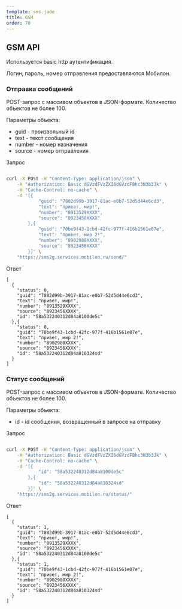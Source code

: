```yaml
--- 
template: sms.jade
title: GSM
order: 70
---
```


## GSM API

Используется basic http аутентификация.

Логин, пароль, номер отправления предоставляются Мобилон.


### Отправка сообщений

POST-запрос с массивом объектов в JSON-формате. Количество объектов не более 100.

Параметры объекта:

- guid - произвольный id
- text - текст сообщения
- number - номер назначения
- source - номер отправления

Запрос

`````sh

curl -X POST -H "Content-Type: application/json" \
    -H "Authorization: Basic dGVzdFVzZXI6dGVzdFBhc3N3b3Jk" \
    -H "Cache-Control: no-cache" \
    -d '[{
            "guid": "7802d99b-3917-81ac-e0b7-52d5d44e6cd3",
            "text": "привет, мир!",
            "number": "8913529XXXX",
            "source": "8923456XXXX"
        },{
            "guid": "70be9f43-1cbd-42fc-977f-416b1561e07e",
            "text": "привет, мир 2!",
            "number": "8902980XXXX",
            "source": "8923456XXXX"
        }]' \
    "https://sms2g.services.mobilon.ru/send/"

`````

Ответ

`````
[
  {
    "status": 0,
    "guid": "7802d99b-3917-81ac-e0b7-52d5d44e6cd3",
    "text": "привет, мир!",
    "number": "8913529XXXX",
    "source": "8923456XXXX",
    "id": "58a532240312d84a8100de5c"
  },{
    "status": 0,
    "guid": "70be9f43-1cbd-42fc-977f-416b1561e07e",
    "text": "привет, мир 2!",
    "number": "8902980XXXX",
    "source": "8923456XXXX",
    "id": "58a532240312d84a810324sd"
  }
]

`````


### Статус сообщений

POST-запрос с массивом объектов в JSON-формате. Количество объектов не более 100.

Параметры объекта:

- id - id сообщения, возвращенный в запросе на отправку

Запрос

`````sh

curl -X POST -H "Content-Type: application/json" \
    -H "Authorization: Basic dGVzdFVzZXI6dGVzdFBhc3N3b3Jk" \
    -H "Cache-Control: no-cache" \
    -d '[{
            "id": "58a532240312d84a8100de5c"
        },{
            "id": "58a532240312d84a810324sd"
        }]' \
    "https://sms2g.services.mobilon.ru/status/"

`````

Ответ

`````
[
  {
    "status": 1,
    "guid": "7802d99b-3917-81ac-e0b7-52d5d44e6cd3",
    "text": "привет, мир!",
    "number": "8913529XXXX",
    "source": "8923456XXXX",
    "id": "58a532240312d84a8100de5c"
  },{
    "status": 1,
    "guid": "70be9f43-1cbd-42fc-977f-416b1561e07e",
    "text": "привет, мир 2!",
    "number": "8902980XXXX",
    "source": "8923456XXXX",
    "id": "58a532240312d84a810324sd"
  }
]

`````